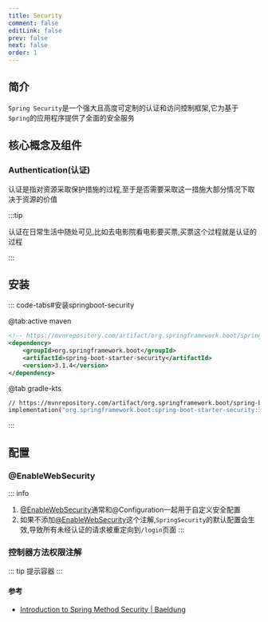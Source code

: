 ```yaml
---
title: Security
comment: false
editLink: false
prev: false
next: false
order: 1
---
```


## 简介

`Spring Security`是一个强大且高度可定制的认证和访问控制框架,它为基于`Spring`的应用程序提供了全面的安全服务

## 核心概念及组件

### Authentication(认证)

认证是指对资源采取保护措施的过程,至于是否需要采取这一措施大部分情况下取决于资源的价值

:::tip

认证在日常生活中随处可见,比如去电影院看电影要买票,买票这个过程就是认证的过程

:::

## 安装

::: code-tabs#安装springboot-security

@tab:active maven

```xml
<!-- https://mvnrepository.com/artifact/org.springframework.boot/spring-boot-starter-security -->
<dependency>
    <groupId>org.springframework.boot</groupId>
    <artifactId>spring-boot-starter-security</artifactId>
    <version>3.1.4</version>
</dependency>

```

@tab gradle-kts

```bash
// https://mvnrepository.com/artifact/org.springframework.boot/spring-boot-starter-security
implementation("org.springframework.boot:spring-boot-starter-security:3.1.4")
```


:::

## 配置
### @EnableWebSecurity

::: info
1. [@EnableWebSecurity](https://docs.spring.io/spring-security/site/docs/current/api/org/springframework/security/config/annotation/web/configuration/EnableWebSecurity.html)通常和@Configuration一起用于自定义安全配置
2. 如果不添加[@EnableWebSecurity](https://docs.spring.io/spring-security/site/docs/current/api/org/springframework/security/config/annotation/web/configuration/EnableWebSecurity.html)这个注解,`SpringSecurity`的默认配置会生效,导致所有未经认证的请求被重定向到`/login`页面
:::

### 控制器方法权限注解
::: tip
提示容器
:::

#### 参考
* [Introduction to Spring Method Security | Baeldung](https://www.baeldung.com/spring-security-method-security)
